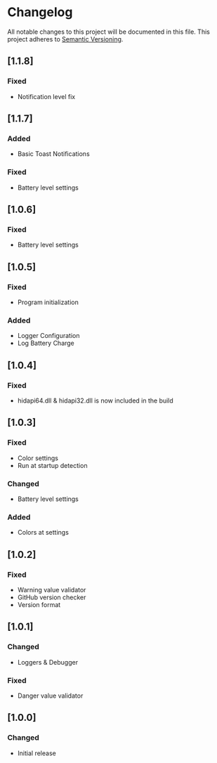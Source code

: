 # Changelog
All notable changes to this project will be documented in this file.
This project adheres to [Semantic Versioning](http://semver.org/).

## [1.1.8]
### Fixed
- Notification level fix

## [1.1.7]
### Added
- Basic Toast Notifications
### Fixed
- Battery level settings

## [1.0.6]
### Fixed
- Battery level settings

## [1.0.5]
### Fixed
- Program initialization
### Added
- Logger Configuration
- Log Battery Charge

## [1.0.4]
### Fixed
- hidapi64.dll & hidapi32.dll is now included in the build

## [1.0.3]
### Fixed
- Color settings
- Run at startup detection
### Changed
- Battery level settings
### Added
- Colors at settings 

## [1.0.2]
### Fixed
- Warning value validator
- GitHub version checker
- Version format

## [1.0.1]
### Changed
- Loggers & Debugger
### Fixed
- Danger value validator

## [1.0.0]
### Changed
- Initial release
